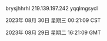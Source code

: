 brysjhhrhl 219.139.197.242 yqqlmgsycl

2023年 08月 30日 星期三 00:21:09 CST

2023年 08月 29日 星期二 16:21:09 GMT
